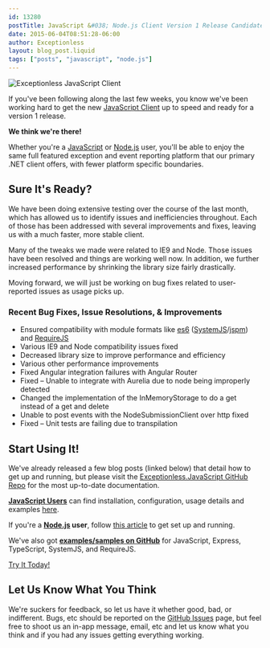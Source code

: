 ```yaml
---
id: 13280
postTitle: JavaScript &#038; Node.js Client Version 1 Release Candidate
date: 2015-06-04T08:51:28-06:00
author: Exceptionless
layout: blog_post.liquid
tags: ["posts", "javascript", "node.js"]
---
```

<img loading="lazy" class="aligncenter wp-image-13283 size-full" src="/_site/assets/javascript-release-candidate.jpg" alt="Exceptionless JavaScript Client" width="708" height="250" data-id="13281" srcset="/assets/javascript-release-candidate.jpg 708w, /assets/javascript-release-candidate-300x106.jpg 300w" sizes="(max-width: 708px) 100vw, 708px" />

If you've been following along the last few weeks, you know we've been working hard to get the new <a href="/javascript-client-available-for-preview-testing/" target="_blank">JavaScript Client</a> up to speed and ready for a version 1 release.

**We think we're there!**

Whether you're a <a href="/javascript-client-demo-exceptionless/" target="_blank">JavaScript</a> or <a href="/exceptionless-node-js-javascript-client-demo/" target="_blank">Node.js</a> user, you'll be able to enjoy the same full featured exception and event reporting platform that our primary .NET client offers, with fewer platform specific boundaries.<!--more-->

## Sure It's Ready?

We have been doing extensive testing over the course of the last month, which has allowed us to identify issues and inefficiencies throughout. Each of those has been addressed with several improvements and fixes, leaving us with a much faster, more stable client.

Many of the tweaks we made were related to IE9 and Node. Those issues have been resolved and things are working well now. In addition, we further increased performance by shrinking the library size fairly drastically.

Moving forward, we will just be working on bug fixes related to user-reported issues as usage picks up.

### Recent Bug Fixes, Issue Resolutions, & Improvements

* Ensured compatibility with module formats like <a href="http://wiki.ecmascript.org/doku.php?id=harmony:specification_drafts" target="_blank">es6</a> (<a href="https://github.com/systemjs/systemjs" target="_blank">SystemJS</a>/<a href="http://jspm.io/" target="_blank">jspm</a>) and <a href="http://requirejs.org/" target="_blank">RequireJS</a>
* Various IE9 and Node compatibility issues fixed
* Decreased library size to improve performance and efficiency
* Various other performance improvements
* Fixed Angular integration failures with Angular Router
* Fixed &#8211; Unable to integrate with Aurelia due to node being improperly detected
* Changed the implementation of the InMemoryStorage to do a get instead of a get and delete
* Unable to post events with the NodeSubmissionClient over http fixed
* Fixed &#8211; Unit tests are failing due to transpilation

## Start Using It!

We've already released a few blog posts (linked below) that detail how to get up and running, but please visit the <a href="https://github.com/exceptionless/Exceptionless.JavaScript" target="_blank">Exceptionless.JavaScript GitHub Repo</a> for the most up-to-date documentation.

**<a href="/javascript-client-demo-exceptionless/" target="_blank">JavaScript Users</a>** can find installation, configuration, usage details and examples <a href="/javascript-client-demo-exceptionless/" target="_blank">here</a>.

If you're a **<a href="/exceptionless-node-js-javascript-client-demo/" target="_blank">Node.js</a> user**, follow <a href="/exceptionless-node-js-javascript-client-demo/" target="_blank">this article</a> to get set up and running.

We've also got <a href="https://github.com/exceptionless/Exceptionless.JavaScript/tree/master/example" target="_blank"><strong>examples/samples on GitHub</strong></a> for JavaScript, Express, TypeScript, SystemJS, and RequireJS.

<div class="signup center">
  <a class="btn btn-large btn-primary" href="https://github.com/exceptionless/Exceptionless.JavaScript">Try It Today!</a>
</div>

## Let Us Know What You Think

We're suckers for feedback, so let us have it whether good, bad, or indifferent. Bugs, etc should be reported on the <a href="https://github.com/exceptionless/Exceptionless.JavaScript/issues" target="_blank">GitHub Issues</a> page, but feel free to shoot us an in-app message, email, etc and let us know what you think and if you had any issues getting everything working.
